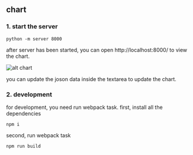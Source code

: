 ## chart
### 1. start the server
```
python -m server 8000
```
after server has been started, you can open http://localhost:8000/ to view the chart.

![alt chart]('./screenshort/chart.png')

you can update the joson data inside the textarea to update the chart.

### 2. development
for development, you need run webpack task.
first, install all the dependencies
```
npm i
```
second, run webpack task
```
npm run build
```